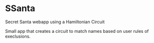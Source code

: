 # SSanta
Secret Santa webapp using a Hamiltonian Circuit 

Small app that creates a circuit to match names based on user rules of execlusions. 
